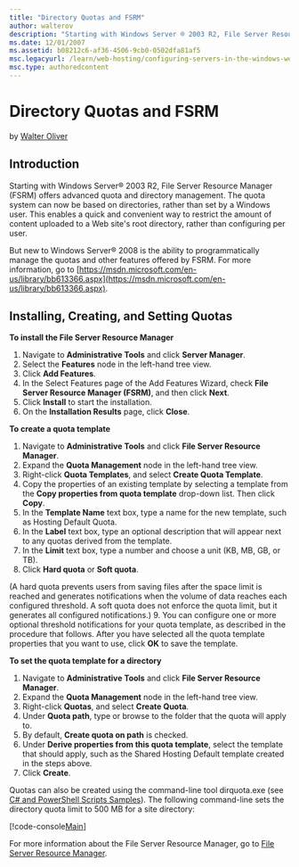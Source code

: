 ```yaml
---
title: "Directory Quotas and FSRM"
author: walterov
description: "Starting with Windows Server ® 2003 R2, File Server Resource Manager (FSRM) offers advanced quota and directory management. The quota system can now be based..."
ms.date: 12/01/2007
ms.assetid: b08212c6-af36-4506-9cb0-0502dfa81af5
msc.legacyurl: /learn/web-hosting/configuring-servers-in-the-windows-web-platform/enabling-directory-quotas
msc.type: authoredcontent
---
```

Directory Quotas and FSRM
====================
by [Walter Oliver](https://github.com/walterov)

## Introduction

Starting with Windows Server® 2003 R2, File Server Resource Manager (FSRM) offers advanced quota and directory management. The quota system can now be based on directories, rather than set by a Windows user. This enables a quick and convenient way to restrict the amount of content uploaded to a Web site's root directory, rather than configuring per user.

But new to Windows Server® 2008 is the ability to programmatically manage the quotas and other features offered by FSRM. For more information, go to [https://msdn.microsoft.com/en-us/library/bb613366.aspx](https://msdn.microsoft.com/en-us/library/bb613366.aspx).

## Installing, Creating, and Setting Quotas

**To install the File Server Resource Manager**

1. Navigate to **Administrative Tools** and click **Server Manager**.
2. Select the **Features** node in the left-hand tree view.
3. Click **Add Features**.
4. In the Select Features page of the Add Features Wizard, check  **File** **Server Resource Manager (FSRM)**, and then click **Next**.
5. Click **Install** to start the installation.
6. On the **Installation Results** page, click **Close**.

**To create a quota template**

1. Navigate to **Administrative Tools** and click **File Server Resource Manager**.
2. Expand the **Quota Management** node in the left-hand tree view.
3. Right-click **Quota Templates**, and select **Create Quota Template**.
4. Copy the properties of an existing template by selecting a template from the **Copy properties from quota template** drop-down list. Then click **Copy**.
5. In the **Template Name** text box, type a name for the new template, such as Hosting Default Quota.
6. In the **Label** text box, type an optional description that will appear next to any quotas derived from the template.
7. In the **Limit** text box, type a number and choose a unit (KB, MB, GB, or TB).
8. Click **Hard quota** or **Soft quota**.   
  
 (A hard quota prevents users from saving files after the space limit is reached and generates notifications when the volume of data reaches each configured threshold. A soft quota does not enforce the quota limit, but it generates all configured notifications.)
9. You can configure one or more optional threshold notifications for your quota template, as described in the procedure that follows. After you have selected all the quota template properties that you want to use, click **OK** to save the template.

**To set the quota template for a directory**

1. Navigate to **Administrative Tools** and click **File Server Resource Manager**.
2. Expand the **Quota Management** node in the left-hand tree view.
3. Right-click **Quotas**, and select **Create Quota**.
4. Under **Quota path**, type or browse to the folder that the quota will apply to.
5. By default, **Create quota on path** is checked.
6. Under **Derive properties from this quota template**, select the template that should apply, such as the Shared Hosting Default template created in the steps above.
7. Click **Create**.

Quotas can also be created using the command-line tool dirquota.exe (see [C# and PowerShell Scripts Samples](../configuring-components/powershell-scripts.md)). The following command-line sets the directory quota limit to 500 MB for a site directory:


[!code-console[Main](enabling-directory-quotas/samples/sample1.cmd)]


For more information about the File Server Resource Manager, go to [File Server Resource Manager](http://technet2.microsoft.com/WindowsServer2008/en/library/d6d480ca-18ec-4dee-aafc-a9e7971038cf1033.mspx).